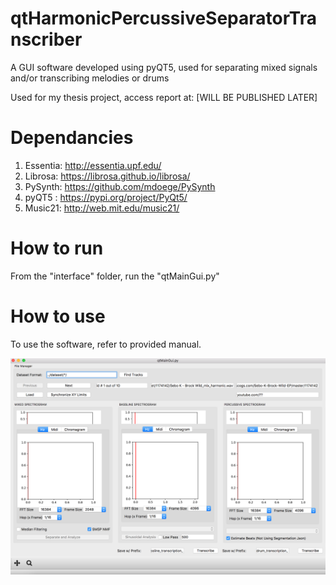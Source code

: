 # qtHarmonicPercussiveSeparatorTranscriber
A GUI software developed using pyQT5, used for separating mixed signals and/or transcribing melodies or drums

Used for my thesis project, access report at: [WILL BE PUBLISHED LATER]


# Dependancies
1. Essentia: http://essentia.upf.edu/
2. Librosa:  https://librosa.github.io/librosa/
3. PySynth:  https://github.com/mdoege/PySynth
4. pyQT5  :  https://pypi.org/project/PyQt5/
5. Music21:  http://web.mit.edu/music21/

# How to run
From the "interface" folder, run the "qtMainGui.py"

# How to use
To use the software, refer to provided manual.

![alt text](https://github.com/behzadhaki/qtHarmonicPercussiveSeparatorTranscriber/blob/master/gui.png)

